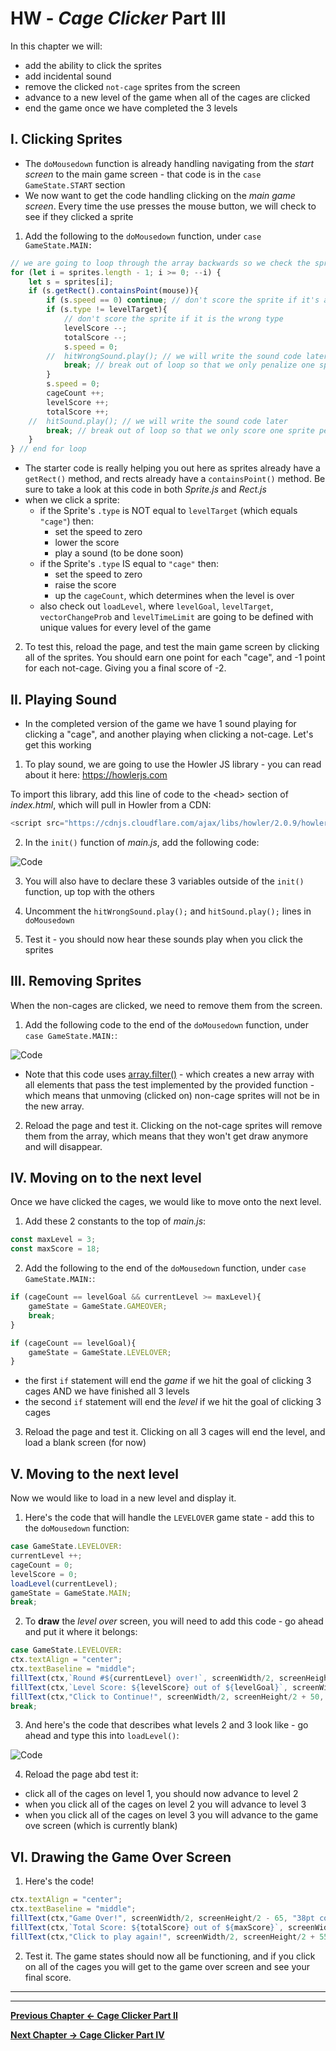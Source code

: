 # HW - *Cage Clicker* Part III

In this chapter we will:
  - add the ability to click the sprites
  - add incidental sound
  - remove the clicked `not-cage` sprites from the screen
  - advance to a new level of the game when all of the cages are clicked
  - end the game once we have completed the 3 levels
  

## I. Clicking Sprites

- The `doMousedown` function is already handling navigating from the *start screen* to the main game screen - that code is in the `case GameState.START` section
- We now want to get the code handling clicking on the *main game screen*. Every time the use presses the mouse button, we will check to see if they clicked a sprite

1. Add the following to the `doMousedown` function, under `case GameState.MAIN:`

```js
// we are going to loop through the array backwards so we check the sprites that are "on top" first
for (let i = sprites.length - 1; i >= 0; --i) {
	let s = sprites[i];
	if (s.getRect().containsPoint(mouse)){
		if (s.speed == 0) continue; // don't score the sprite if it's already been clicked
		if (s.type != levelTarget){
			// don't score the sprite if it is the wrong type
			levelScore --;
			totalScore --;
			s.speed = 0;
		//	hitWrongSound.play(); // we will write the sound code later
			break; // break out of loop so that we only penalize one sprite per click
		}
		s.speed = 0;
		cageCount ++;
		levelScore ++;
		totalScore ++;
	//	hitSound.play(); // we will write the sound code later
		break; // break out of loop so that we only score one sprite per click
	}
} // end for loop
```

- The starter code is really helping you out here as sprites already have a `getRect()` method, and rects already have a `containsPoint()` method. Be sure to take a look at this code in both *Sprite.js* and *Rect.js*
- when we click a sprite:
  - if the Sprite's `.type` is NOT equal to `levelTarget` (which equals `"cage"`) then:
    - set the speed to zero
    - lower the score
    - play a sound (to be done soon)
  - if the Sprite's `.type` IS equal to `"cage"` then:
    - set the speed to zero
    - raise the score
    - up the `cageCount`, which determines when the level is over
  - also check out `loadLevel`, where `levelGoal`, `levelTarget`, `vectorChangeProb` and `levelTimeLimit` are going to be defined with unique values for every level of the game
  
2. To test this, reload the page, and test the main game screen by clicking all of the sprites. You should earn one point for each "cage", and -1 point for each not-cage. Giving you a final score of -2.


## II. Playing Sound

- In the completed version of the game we have 1 sound playing for clicking a "cage", and another playing when clicking a not-cage. Let's get this working

1. To play sound, we are going to use the Howler JS library - you can read about it here: https://howlerjs.com

To import this library, add this line of code to the &lt;head> section of *index.html*, which will pull in Howler from a CDN:

```js
<script src="https://cdnjs.cloudflare.com/ajax/libs/howler/2.0.9/howler.min.js"></script>
```

2. In the `init()` function of *main.js*, add the following code:

![Code](_images/HW-cage-13.jpg)

3. You will also have to declare these 3 variables outside of the `init()` function, up top with the others

4. Uncomment the `hitWrongSound.play();` and `hitSound.play();` lines in `doMousedown`

5. Test it - you should now hear these sounds play when you click the sprites


## III. Removing Sprites

When the non-cages are clicked, we need to remove them from the screen. 

1. Add the following code to the end of the `doMousedown` function, under `case GameState.MAIN:`:

![Code](_images/HW-cage-14.jpg)

- Note that this code uses [array.filter()](https://developer.mozilla.org/en-US/docs/Web/JavaScript/Reference/Global_Objects/Array/filter) - which creates a new array with all elements that pass the test implemented by the provided function - which means that unmoving (clicked on) non-cage sprites will not be in the new array.

2. Reload the page and test it. Clicking on the not-cage sprites will remove them from the array, which means that they won't get draw anymore and will disappear.


## IV. Moving on to the next level

Once we have clicked the cages, we would like to move onto the next level.

1. Add these 2 constants to the top of *main.js*:

```js
const maxLevel = 3;
const maxScore = 18;
```

2. Add the following to the end of the `doMousedown` function, under `case GameState.MAIN:`:

```js
if (cageCount == levelGoal && currentLevel >= maxLevel){
	gameState = GameState.GAMEOVER;
	break;
}

if (cageCount == levelGoal){
	gameState = GameState.LEVELOVER;
}
```

- the first `if` statement will end the *game* if we hit the goal of clicking 3 cages AND we have finished all 3 levels
- the second `if` statement will end the *level* if we hit the goal of clicking 3 cages

3. Reload the page and test it. Clicking on all 3 cages will end the level, and load a blank screen (for now)

## V. Moving to the next level

Now we would like to load in a new level and display it.

1. Here's the code that will handle the `LEVELOVER` game state - add this to the `doMousedown` function:

```js
case GameState.LEVELOVER:	
currentLevel ++;	
cageCount = 0;
levelScore = 0;
loadLevel(currentLevel);
gameState = GameState.MAIN;
break;
```

2. To **draw** the *level over* screen, you will need to add this code - go ahead and put it where it belongs:

```js
case GameState.LEVELOVER:
ctx.textAlign = "center";
ctx.textBaseline = "middle";
fillText(ctx,`Round #${currentLevel} over!`, screenWidth/2, screenHeight/2 - 50, "30pt courier", "red");
fillText(ctx,`Level Score: ${levelScore} out of ${levelGoal}`, screenWidth/2, screenHeight/2, "26pt courier", "white");
fillText(ctx,"Click to Continue!", screenWidth/2, screenHeight/2 + 50, "12pt courier", "red");
break;
```

3. And here's the code that describes what levels 2 and 3 look like - go ahead and type this into `loadLevel()`:

![Code](_images/HW-cage-15.jpg)

4. Reload the page abd test it:
- click all of the cages on level 1, you should now advance to level 2
- when you click all of the cages on level 2 you will advance to level 3
- when you click all of the cages on level 3 you will advance to the game ove screen (which is currently blank)

## VI. Drawing the Game Over Screen

1. Here's the code!

```js
ctx.textAlign = "center";
ctx.textBaseline = "middle";
fillText(ctx,"Game Over!", screenWidth/2, screenHeight/2 - 65, "38pt courier", "red");
fillText(ctx,`Total Score: ${totalScore} out of ${maxScore}`, screenWidth/2, screenHeight/2, "26pt courier", "white");
fillText(ctx,"Click to play again!", screenWidth/2, screenHeight/2 + 55, "20pt courier", "red");
```

2. Test it. The game states should now all be functioning, and if you click on all of the cages you will get to the game over screen and see your final score.


<hr><hr>

**[Previous Chapter <- Cage Clicker Part II](HW-cage-clicker-2.md)**

**[Next Chapter -> Cage Clicker Part IV](HW-cage-clicker-4.md)**
